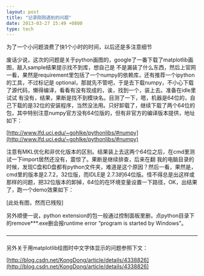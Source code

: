 ```yaml
---
layout: post
title: "记录刚刚遇到的问题"
date: 2013-03-27 15:49 +0800
type: tech
---
```

为了一个小问题浪费了快1个小时的时间，以后还是多注意细节

废话少说，这次的问题是关于python画图的，google了一番下载了matplotlib画图，敲入sample结果提示找不到库，想自己是 不是漏装了什么东西，然后上官网一看，果然是requirement里包括了一个numpy的依赖库，还有推荐一个ipython的工具，不过标记是 optional，那就先不管吧，于是去下载numpy，不小心下载了源代码，懒得编译，看看有没有现成的，诶，找到一个，装上去。准备在idle里试试 有没有，结果，果断是找不到模块名。目测了一下，嗯，机器是64位的，自己下载的是32位的安装程序，当然没法用。只好卸载了，继续下载了两个64位的 包，其中特别注意numpy官方没有64位版的，但有非官方的编译版本提供，地址如下：

[http://www.lfd.uci.edu/~gohlke/pythonlibs/#numpy](http://www.lfd.uci.edu/~gohlke/pythonlibs/#numpy)

注意有MKL优化和非优化版本的区别。结果装上去这两个64位之后，在cmd里测试一下import居然还没有，震惊了。果断是继续排查，后来在翻 我的电脑目录的时候，发现C盘和D盘都有python文件夹，难道是这个原因？然后一看，果然是，cmd里的版本是2.7.2，32位版，而IDLE是 2.7.3的64位版。怪不得总是出这样或那样的问题，把32位版本的卸掉，64位的在环境变量设置一下路径，OK，出结果了，跑一个demo效果如下：

[此处有图，然而已残殁]

另外顺便一说，python extension的包一般通过控制面板里删，点python目录下的remove***.exe删会报runtime error “program is started by Windows”。

————————————————————————————————————

另外关于用matplotlib绘图时中文字体显示的问题参照下文：

[http://blog.csdn.net/KongDong/article/details/4338826](http://blog.csdn.net/KongDong/article/details/4338826)

